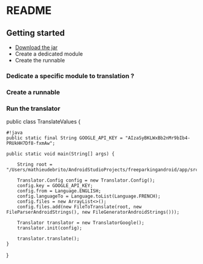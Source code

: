 # README #

## Getting started ##

* [Download the jar](https://bitbucket.org/mathieuDeBrito/filetranslator/downloads)
* Create a dedicated module
* Create the runnable

### Dedicate a specific module to translation ? ###

### Create a runnable ###

### Run the translator ###

public class TranslateValues {

```
#!java
public static final String GOOGLE_API_KEY = "AIzaSyBKLWxBb2nMr9bIb4-PRUkHH7Df8-fxmAw";

public static void main(String[] args) {

    String root = "/Users/mathieudebrito/AndroidStudioProjects/freeparkingandroid/app/src/main/res";

    Translator.Config config = new Translator.Config();
    config.key = GOOGLE_API_KEY;
    config.from = Language.ENGLISH;
    config.languageTo = Language.toList(Language.FRENCH);
    config.files = new ArrayList<>();
    config.files.add(new FileToTranslate(root, new FileParserAndroidStrings(), new FileGeneratorAndroidStrings()));

    Translator translator = new TranslatorGoogle();
    translator.init(config);

    translator.translate();
}
```
}